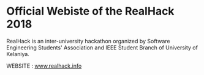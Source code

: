 # Official Webiste of the RealHack 2018

RealHack is an inter-university hackathon organized by Software Engineering Students' Association and IEEE Student Branch of University of Kelaniya.

WEBSITE : www.realhack.info
